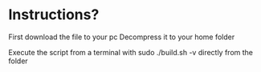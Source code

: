 # Instructions?
First download the file to your pc
Decompress it to your home folder

Execute the script from a terminal with
sudo ./build.sh -v directly from the folder
